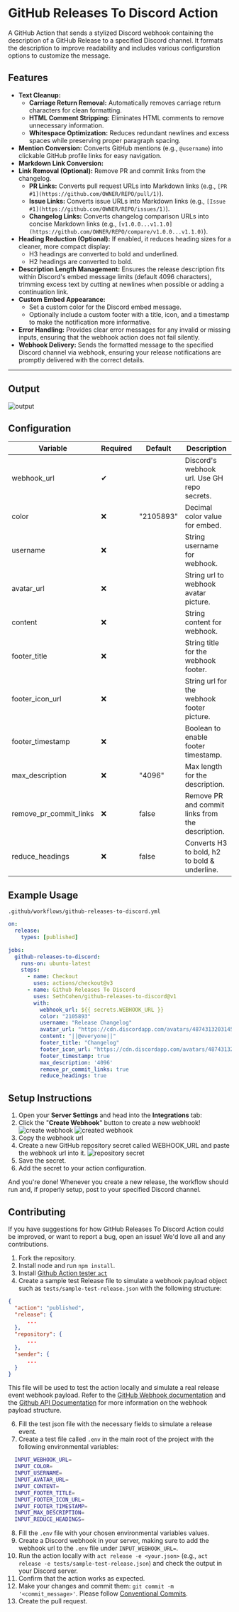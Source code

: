 # GitHub Releases To Discord Action

A GitHub Action that sends a stylized Discord webhook containing the description of a GitHub Release to a specified Discord channel. It formats the description to improve readability and includes various configuration options to customize the message.

## Features

- **Text Cleanup:**
  - **Carriage Return Removal:** Automatically removes carriage return characters for clean formatting.
  - **HTML Comment Stripping:** Eliminates HTML comments to remove unnecessary information.
  - **Whitespace Optimization:** Reduces redundant newlines and excess spaces while preserving proper paragraph spacing.
- **Mention Conversion:** Converts GitHub mentions (e.g., `@username`) into clickable GitHub profile links for easy navigation.
- **Markdown Link Conversion:**
- **Link Removal (Optional):** Remove PR and commit links from the changelog.
  - **PR Links:** Converts pull request URLs into Markdown links (e.g., `[PR #1](https://github.com/OWNER/REPO/pull/1)`).
  - **Issue Links:** Converts issue URLs into Markdown links (e.g., `[Issue #1](https://github.com/OWNER/REPO/issues/1)`).
  - **Changelog Links:** Converts changelog comparison URLs into concise Markdown links (e.g., `[v1.0.0...v1.1.0](https://github.com/OWNER/REPO/compare/v1.0.0...v1.1.0)`).
- **Heading Reduction (Optional):** If enabled, it reduces heading sizes for a cleaner, more compact display:
  - H3 headings are converted to bold and underlined.
  - H2 headings are converted to bold.
- **Description Length Management:** Ensures the release description fits within Discord's embed message limits (default 4096 characters), trimming excess text by cutting at newlines when possible or adding a continuation link.
- **Custom Embed Appearance:**
  - Set a custom color for the Discord embed message.
  - Optionally include a custom footer with a title, icon, and a timestamp to make the notification more informative.
- **Error Handling:** Provides clear error messages for any invalid or missing inputs, ensuring that the webhook action does not fail silently.
- **Webhook Delivery:** Sends the formatted message to the specified Discord channel via webhook, ensuring your release notifications are promptly delivered with the correct details.

---

## Output

![output](https://i.imgur.com/ovr0gTL.png)

## Configuration

| Variable        | Required | Default                                                                                               | Description                                     |
|-----------------|----------|-------------------------------------------------------------------------------------------------------|-------------------------------------------------|
| webhook_url     | ✔        |                                                                                                       | Discord's webhook url. Use GH repo secrets.     |
| color           | ❌       | "2105893"                                                                                             | Decimal color value for embed.                  |
| username        | ❌       |                                                                                                       | String username for webhook.                    |
| avatar_url      | ❌       |                                                                                                       | String url to webhook avatar picture.           |
| content         | ❌       |                                                                                                       | String content for webhook.                     |
| footer_title    | ❌       |                                                                                                       | String title for the webhook footer.            |
| footer_icon_url | ❌       |                                                                                                       | String url for the webhook footer picture.      |
| footer_timestamp| ❌       |                                                                                                       | Boolean to enable footer timestamp.             |
| max_description | ❌       | "4096"                                                                                                | Max length for the description.                 |
| remove_pr_commit_links | ❌       | false                                                     | Remove PR and commit links from the description.    |
| reduce_headings | ❌       | false                                                                                                 | Converts H3 to bold, h2 to bold & underline.    |

## Example Usage

`.github/workflows/github-releases-to-discord.yml`

```yaml
on:
  release:
    types: [published]

jobs:
  github-releases-to-discord:
    runs-on: ubuntu-latest
    steps:
      - name: Checkout
        uses: actions/checkout@v3
      - name: Github Releases To Discord
        uses: SethCohen/github-releases-to-discord@v1
        with:
          webhook_url: ${{ secrets.WEBHOOK_URL }}
          color: "2105893"
          username: "Release Changelog"
          avatar_url: "https://cdn.discordapp.com/avatars/487431320314576937/bd64361e4ba6313d561d54e78c9e7171.png"
          content: "||@everyone||"
          footer_title: "Changelog"
          footer_icon_url: "https://cdn.discordapp.com/avatars/487431320314576937/bd64361e4ba6313d561d54e78c9e7171.png"
          footer_timestamp: true
          max_description: '4096'
          remove_pr_commit_links: true
          reduce_headings: true
```

## Setup Instructions

1. Open your **Server Settings** and head into the **Integrations** tab:
2. Click the "**Create Webhook**" button to create a new webhook!
   ![create webhook](https://support.discord.com/hc/article_attachments/1500000463501/Screen_Shot_2020-12-15_at_4.41.53_PM.png)
   ![created webhook](https://support.discord.com/hc/article_attachments/360101553853/Screen_Shot_2020-12-15_at_4.51.38_PM.png)
3. Copy the webhook url
4. Create a new GitHub repository secret called WEBHOOK_URL and paste the webhook url into it.
   ![repository secret](https://i.imgur.com/hAaNOds.png)
5. Save the secret.
6. Add the secret to your action configuration.

And you're done! Whenever you create a new release, the workflow should run and, if properly setup, post to your specified Discord channel.

## Contributing

If you have suggestions for how GitHub Releases To Discord Action could be improved, or want to report a bug, open an issue! We'd love all and any contributions.

1. Fork the repository.
2. Install node and run `npm install`.
3. Install [Github Action tester `act`](https://github.com/nektos/act)
4. Create a sample test Release file to simulate a webhook payload object such as `tests/sample-test-release.json` with the following structure:
  
```json
{
  "action": "published",
  "release": {
      ...
  },
  "repository": {
      ...
  },
  "sender": {
      ...
  }
}
```

This file will be used to test the action locally and simulate a real release event webhook payload. Refer to the [GitHub Webhook documentation](https://docs.github.com/en/webhooks/webhook-events-and-payloads?actionType=published#release) and the [Github API Documentation](https://docs.github.com/en/rest/releases/releases?apiVersion=2022-11-28#get-a-release) for more information on the webhook payload structure.

6. Fill the test json file with the necessary fields to simulate a release event.
5. Create a test file called `.env` in the main root of the project with the following environmental variables:

```bash
  INPUT_WEBHOOK_URL=
  INPUT_COLOR=
  INPUT_USERNAME=
  INPUT_AVATAR_URL=
  INPUT_CONTENT=
  INPUT_FOOTER_TITLE=
  INPUT_FOOTER_ICON_URL=
  INPUT_FOOTER_TIMESTAMP=
  INPUT_MAX_DESCRIPTION=
  INPUT_REDUCE_HEADINGS=
```

8. Fill the `.env` file with your chosen environmental variables values.
9. Create a Discord webhook in your server, making sure to add the webhook url to the `.env` file under `INPUT_WEBHOOK_URL=`.
10. Run the action locally with `act release -e <your.json>` (e.g., `act release -e tests/sample-test-release.json`) and check the output in your Discord server.
11. Confirm that the action works as expected.
12. Make your changes and commit them: `git commit -m '<commit_message>'`. Please follow [Conventional Commits](https://www.conventionalcommits.org/en/v1.0.0/).
13. Create the pull request.
